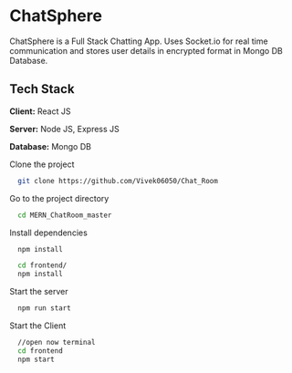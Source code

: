 # ChatSphere

ChatSphere is a Full Stack Chatting App.
Uses Socket.io for real time communication and stores user details in encrypted format in Mongo DB Database.

## Tech Stack

**Client:** React JS

**Server:** Node JS, Express JS

**Database:** Mongo DB

Clone the project

```bash
  git clone https://github.com/Vivek06050/Chat_Room
```

Go to the project directory

```bash
  cd MERN_ChatRoom_master
```

Install dependencies

```bash
  npm install
```

```bash
  cd frontend/
  npm install
```

Start the server

```bash
  npm run start
```

Start the Client

```bash
  //open now terminal
  cd frontend
  npm start
```
